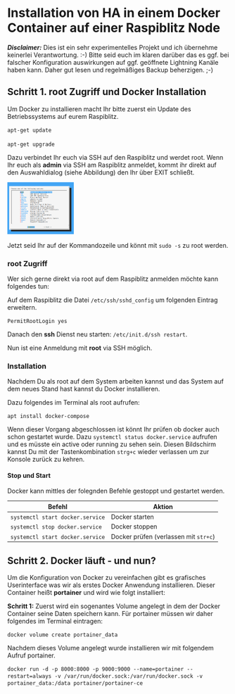# Installation von HA in einem Docker Container auf einer Raspiblitz Node

***Disclaimer:***
Dies ist ein sehr experimentelles Projekt und ich übernehme keinerlei Verantwortung. :-)
Bitte seid euch im klaren darüber das es ggf. bei falscher Konfiguration auswirkungen auf ggf. geöffnete Lightning Kanäle haben kann.
Daher gut lesen und regelmäßiges Backup beherzigen. ;-)

## Schritt 1. root Zugriff und Docker Installation 

Um Docker zu installieren macht Ihr bitte zuerst ein Update des Betriebssystems auf eurem Raspiblitz.

```
apt-get update

apt-get upgrade
```

Dazu verbindet Ihr euch via SSH auf den Raspiblitz und werdet root.
Wenn Ihr euch als **admin** via SSH am Raspiblitz anmeldet, kommt ihr direkt auf den Auswahldialog (siehe Abbildung) den Ihr über EXIT schließt.

<img src="Images/schritt1_1.png" width="30%">

Jetzt seid Ihr auf der Kommandozeile und könnt mit `sudo -s` zu root werden.

### root Zugriff
Wer sich gerne direkt via root auf dem Raspiblitz anmelden möchte kann folgendes tun:

Auf dem Raspiblitz die Datei `/etc/ssh/sshd_config` um folgenden Eintrag erweitern.

```
PermitRootLogin yes
```

Danach den **ssh** Dienst neu starten: `/etc/init.d/ssh restart`.

Nun ist eine Anmeldung mit **root** via SSH möglich.

### Installation

Nachdem Du als root auf dem System arbeiten kannst und das System auf dem neues Stand hast kannst du Docker installieren.

Dazu folgendes im Terminal als root aufrufen:
```
apt install docker-compose
```

Wenn dieser Vorgang abgeschlossen ist könnt Ihr prüfen ob docker auch schon gestartet wurde.
Dazu `systemctl status docker.service` aufrufen und es müsste ein active oder running zu sehen sein.
Diesen Bildschirm kannst Du mit der Tastenkombination `strg+c` wieder verlassen um zur Konsole zurück zu kehren.

#### Stop und Start
Docker kann mittles der folegnden Befehle gestoppt und gestartet werden.

| Befehl | Aktion |
| --- | --- |
|`systemctl start docker.service`| Docker starten |
|`systemctl stop docker.service` | Docker stoppen |
|`systemctl start docker.service` | Docker prüfen (verlassen mit `str+c`) |


## Schritt 2. Docker läuft - und nun?

Um die Konfiguration von Docker zu vereinfachen gibt es grafisches Userinterface was wir als erstes Docker Anwendung installieren.
Dieser Container heißt **portainer** und wird wie folgt installiert:

**Schritt 1:**
Zuerst wird ein sogenantes Volume angelegt in dem der Docker Container seine Daten speichern kann. Für portainer müssen wir daher folgendes im Terminal eintragen:
```
docker volume create portainer_data
```
Nachdem dieses Volume angelegt wurde installieren wir mit folgendem Aufruf portainer.

```
docker run -d -p 8000:8000 -p 9000:9000 --name=portainer --restart=always -v /var/run/docker.sock:/var/run/docker.sock -v portainer_data:/data portainer/portainer-ce
```
